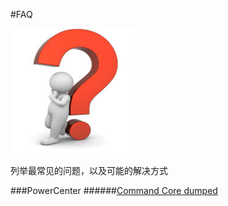 #FAQ

<img src="FAQ.jpg" width="200px" height="200px" alt="Q&A"/>

列举最常见的问题，以及可能的解决方式

###PowerCenter
######[Command Core dumped](PWC/README.md)


